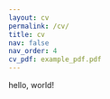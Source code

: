 ```yaml
---
layout: cv
permalink: /cv/
title: cv
nav: false
nav_order: 4
cv_pdf: example_pdf.pdf
---
```


hello, world!

